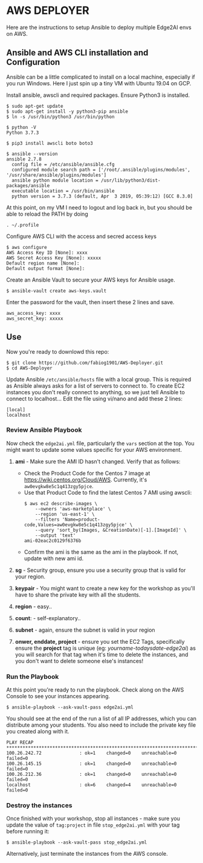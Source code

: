 # AWS DEPLOYER

Here are the instructions to setup Ansible to deploy multiple Edge2AI envs on AWS. 

## Ansible and AWS CLI installation and Configuration 

Ansible can be a little complicated to install on a local machine, especially if you run Windows. Here I just spin up a tiny VM with Ubuntu 19.04 on GCP.

Install ansible, awscli and required packages. Ensure Python3 is installed.
```
$ sudo apt-get update
$ sudo apt-get install -y python3-pip ansible 
$ ln -s /usr/bin/python3 /usr/bin/python

$ python -V
Python 3.7.3

$ pip3 install awscli boto boto3

$ ansible --version
ansible 2.7.8
  config file = /etc/ansible/ansible.cfg
  configured module search path = ['/root/.ansible/plugins/modules', '/usr/share/ansible/plugins/modules']
  ansible python module location = /usr/lib/python3/dist-packages/ansible
  executable location = /usr/bin/ansible
  python version = 3.7.3 (default, Apr  3 2019, 05:39:12) [GCC 8.3.0]
```

At this point, on my VM I need to logout and log back in, but you should be able to reload the PATH by doing
```
. ~/.profile
```

Configure AWS CLI with the access and secred access keys
```
$ aws configure
AWS Access Key ID [None]: xxxx
AWS Secret Access Key [None]: xxxxx
Default region name [None]: 
Default output format [None]: 
```

Create an Ansible Vault to secure your AWS keys for Ansible usage. 
```
$ ansible-vault create aws-keys.vault
```

Enter the password for the vault, then insert these 2 lines and save.
```
aws_access_key: xxxx
aws_secret_key: xxxxx
```

## Use

Now you're ready to downlowd this repo:
```
$ git clone https://github.com/fabiog1901/AWS-Deployer.git
$ cd AWS-Deployer
```

Update Ansible `/etc/ansible/hosts` file with a local group. This is required as Ansible always asks for a list of servers to connect to. To create EC2 instances you don't really connect to anything, so we just tell Ansible to connect to localhost...
Edit the file using vi/nano and add these 2 lines:
```
[local]
localhost
```

### Review Ansible Playbook
Now check the `edge2ai.yml` file, particularly the `vars` section at the top. You might want to update some values specific for your AWS environment.

1. **ami** - Make sure the AMI ID hasn't changed. Verify that as follows:
    - Check the Product Code for the Centos 7 image at https://wiki.centos.org/Cloud/AWS. Currently, it's `aw0evgkw8e5c1q413zgy5pjce`.
    - Use that Product Code to find the latest Centos 7 AMI using awscli:
      ```
      $ aws ec2 describe-images \
          --owners 'aws-marketplace' \
          --region 'us-east-1' \
          --filters 'Name=product-code,Values=aw0evgkw8e5c1q413zgy5pjce' \
          --query 'sort_by(Images, &CreationDate)[-1].[ImageId]' \
          --output 'text'
      ami-02eac2c0129f6376b
      ```
    - Confirm the ami is the same as the ami in the playbook. If not, update with new ami id.

2. **sg** - Security group, ensure you use a security group that is valid for your region.
3. **keypair** - You might want to create a new key for the workshop as you'll have to share the private key with all the students.
4. **region** - easy..
5. **count**: - self-explanatory..
6.  **subnet** - again, ensure the subnet is valid in your region
7. **onwer, enddate, project** - ensure you set the EC2 Tags, specifically ensure the **project** tag is unique (eg: *yourname-todaysdate-edge2ai*) as you will search for that tag when it's time to delete the instances, and you don't want to delete someone else's instances!

### Run the Playbook
At this point you're ready to run the playbook. Check along on the AWS Console to see your instances appearing.
```
$ ansible-playbook --ask-vault-pass edge2ai.yml
```

You should see at the end of the run a list of all IP addresses, which you can distribute among your students. You also need to include the private key file you created along with it. 
```
PLAY RECAP ***************************************************************************************
100.26.242.72              : ok=1    changed=0    unreachable=0    failed=0   
100.26.145.15              : ok=1    changed=0    unreachable=0    failed=0 
100.26.212.36              : ok=1    changed=0    unreachable=0    failed=0 
localhost                  : ok=6    changed=4    unreachable=0    failed=0   
```


### Destroy the instances
Once finished with your workshop, stop all instances - make sure you update the value of `tag:project` in file `stop_edge2ai.yml` with your tag before running it:
```
$ ansible-playbook --ask-vault-pass stop_edge2ai.yml
```
Alternatively, just terminate the instances from the AWS console.


